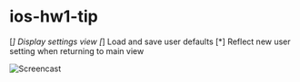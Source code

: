 ios-hw1-tip
===========

[*] Display settings view
[*] Load and save user defaults
[*] Reflect new user setting when returning to main view

![Screencast](http://i.imgur.com/gxAveSX.gif)
